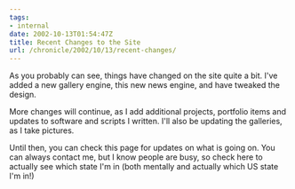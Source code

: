 ```yaml
---
tags:
- internal
date: 2002-10-13T01:54:47Z
title: Recent Changes to the Site
url: /chronicle/2002/10/13/recent-changes/
---
```


As you probably can see, things have changed on the site quite a bit.  I've added a new gallery engine, this new news engine, and have tweaked the design.

More changes will continue, as I add additional projects, portfolio items and updates to software and scripts I written.  I'll also be updating the galleries, as I take pictures.

Until then, you can check this page for updates on what is going on.  You can always contact me, but I know people are busy, so check here to actually see which state I'm in (both mentally and actually which US state I'm in!)
